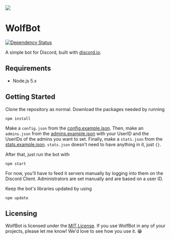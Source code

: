 ![](http://i.imgur.com/sLS6kkF.png) 

# WolfBot

[![Dependency Status](https://david-dm.org/tacowolf/wolfbot.svg)](https://david-dm.org/tacowolf/wolfbot)

A simple bot for Discord, built with [discord.io](../../../../izy521/discord.io).

## Requirements

* Node.js 5.x

## Getting Started 

Clone the repository as normal. Download the packages needed by running

    npm install

Make a `config.json` from the [config.example.json](config.example.json). Then, make an `admins.json` from the [admins.example.json](admins.example.json) with your UserID and the UserIDs of the admins you want to set. Finally, make a `stats.json` from the [stats.example.json](stats.example.json). `stats.json` doesn't need to have anything in it, just `{}`.

After that, just run the bot with

    npm start
  
For now, you'll have to feed it servers manually by logging into them on the Discord Client. Administrators are set manually and are based on a user ID.

Keep the bot's libraries updated by using 

    npm update

## Licensing

WolfBot is licensed under the [MIT License](LICENSE.md). If you use WolfBot in any of your projects, please let me know! We'd love to see how you use it. :grin:
